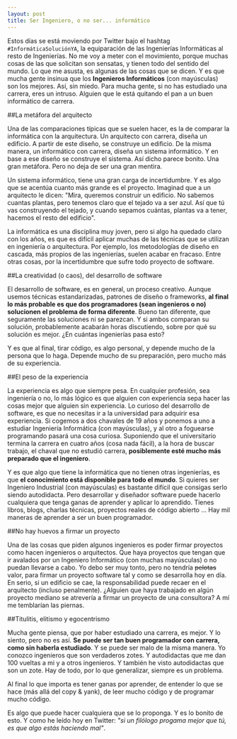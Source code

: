 ```yaml
---
layout: post
title: Ser Ingeniero, o no ser... informático
---
```


Estos días se está moviendo por Twitter bajo el hashtag `#InformáticaSoluciónYA`, la equiparación de las Ingenierías Informáticas al resto de Ingenierías.
No me voy a meter con el movimiento, porque muchas cosas de las que solicitan son sensatas, y tienen todo del sentido del mundo. Lo que me asusta, es 
algunas de las cosas que se dicen. Y es que mucha gente insinua que los **Ingenieros Informáticos** (con mayúsculas) son los mejores. Así, sin miedo. Para mucha gente, si no has
estudiado una carrera, eres un intruso. Alguien que le está quitando el pan a un buen informático de carrera. 

##La metáfora del arquitecto

Una de las comparaciones típicas que se suelen hacer, es la de comparar la informática con la arquitectura. Un arquitecto con carrera, diseña un edificio. A partir de
este diseño, se construye un edificio. De la misma manera, un informático con carrera, diseña un sistema informático. Y en base a ese diseño se construye el sistema.
Así dicho parece bonito. Una gran metáfora. Pero no deja de ser una gran mentira.

Un sistema informático, tiene una gran carga de incertidumbre. Y es algo que se acentúa cuanto más grande es el proyecto. Imaginad que a un arquitecto le dicen: "Mira,
queremos construir un edificio. No sabemos cuantas plantas, pero tenemos claro que el tejado va a ser azul. Así que tú vas construyendo el tejado, y cuando sepamos cuántas,
plantas va a tener, hacemos el resto del edificio". 

La informática es una disciplina muy joven, pero si algo ha quedado claro con los años, es que es difícil aplicar muchas de las técnicas que se utilizan en ingeniería o arquitectura. 
Por ejemplo, los metodologías de diseño en cascada, más propios de las ingenierías, suelen acabar en fracaso. Entre otras cosas, por la incertidumbre que sufre todo proyecto de software.

##La creatividad (o caos), del desarrollo de software

El desarrollo de software, es en general, un proceso creativo. Aunque usemos técnicas estandarizadas, patrones de diseño o frameworks, **al final lo más probable es que dos programadores 
(sean ingenieros o no) solucionen el problema de forma diferente**. Bueno tan diferente, que seguramente las soluciones ni se parezcan. Y si ambos comparan su solución, probablemente acabarán horas discutiendo, sobre por qué su solución es mejor. ¿En cuántas ingenierías pasa esto? 

Y es que al final, tirar código, es algo personal, y depende mucho de la persona que lo haga. Depende mucho de su preparación, pero mucho más de su experiencia.

##El peso de la experiencia

La experiencia es algo que siempre pesa. En cualquier profesión, sea ingeniería o no, lo más lógico es que alguien con experiencia sepa hacer las cosas mejor que alguien sin experiencia.
Lo curioso del desarrollo de software, es que no necesitas ir a la universidad para adquirir esa experiencia. Si cogemos a dos chavales de 19 años y ponemos a uno a estudiar Ingeniería Informática
(con mayúsculas), y al otro a foguearse programando pasará una cosa curiosa. Suponiendo que el universitario termina la carrera en cuatro años (cosa nada fácil), a la hora de buscar trabajo, el chaval
que no estudió carrera, **posiblemente esté mucho más preparado que el ingeniero**.  

Y es que algo que tiene la informática que no tienen otras ingenierías, es que **el conocimiento está disponible para todo el mundo**. Si quieres ser Ingeniero Industrial (con mayúsculas) es bastante difícil que consigas serlo
siendo autodidacta. Pero desarrollar y diseñador software puede hacerlo cualquiera que tenga ganas de aprender y aplicar lo aprendido. Tienes libros, blogs, charlas técnicas, proyectos reales de código abierto ...
Hay mil maneras de aprender a ser un buen programador.

##No hay huevos a firmar un proyecto

Una de las cosas que piden algunos ingenieros es poder firmar proyectos como hacen ingenieros o arquitectos. Que haya proyectos que tengan que ir avalados por un Ingeniero Informático (con muchas mayúsculas) o
no puedan llevarse a cabo. Yo debo ser muy tonto, pero no tendría ~~pelotas~~ valor, para firmar un proyecto software tal y como se desarrolla hoy en día. En serio, si un edificio se cae, la responsabilidad puede 
recaer en el arquitecto (incluso penalmente). ¿Alguien que haya trabajado en algún proyecto mediano se atrevería a firmar un proyecto de una consultora? A mí me temblarían las piernas.

##Titulitis, elitismo y egocentrismo

Mucha gente piensa, que por haber estudiado una carrera, es mejor. Y lo siento, pero no es así. **Se puede ser tan buen programador con carrera, como sin haberla estudiado**. Y se puede ser malo de la misma manera. Yo conozco ingenieros
que son verdaderos zotes. Y autodidactas que me dan 100 vueltas a mi y a otros ingenieros. Y también he visto autodidactas que son un zote. Hay de todo, por lo que generalizar, siempre es un problema.

Al final lo que importa es tener ganas por aprender, de entender lo que se hace (más allá del copy & yank), de leer mucho código y de programar mucho código. 

Es algo que puede hacer cualquiera que se lo proponga. Y es lo bonito de esto. Y como he leído hoy en Twitter: *"si un filólogo progama mejor que tú, es que algo estás haciendo mal"*. 














